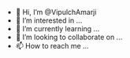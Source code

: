 - 👋 Hi, I’m @VipulchAmarji
- 👀 I’m interested in ...
- 🌱 I’m currently learning ...
- 💞️ I’m looking to collaborate on ...
- 📫 How to reach me ...

<!---
VipulchAmarji/VipulchAmarji is a ✨ special ✨ repository because its `README.md` (this file) appears on your GitHub profile.
You can click the Preview link to take a look at your changes.
--->
